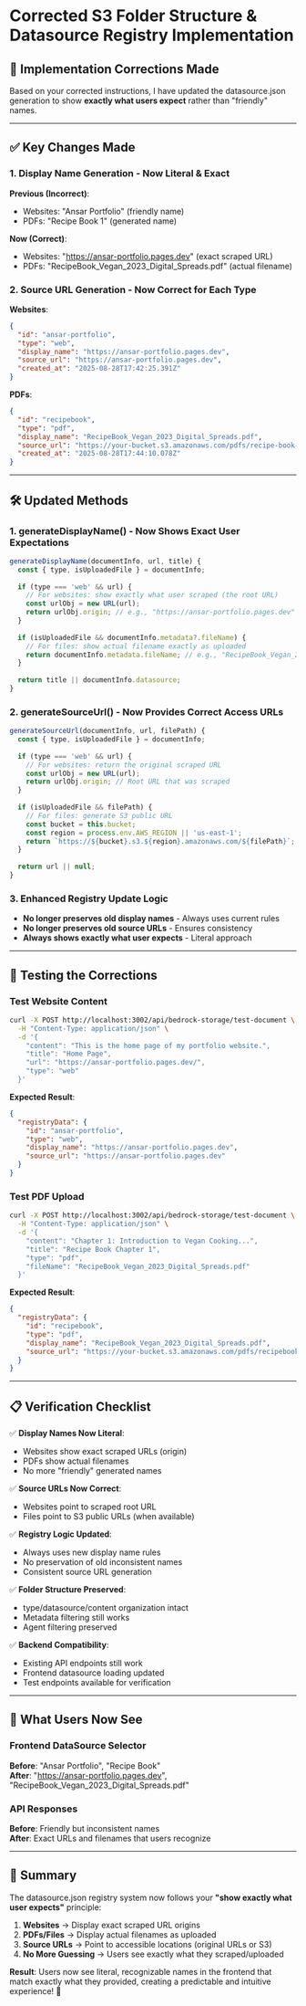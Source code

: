 # Corrected S3 Folder Structure & Datasource Registry Implementation

## 🔧 **Implementation Corrections Made**

Based on your corrected instructions, I have updated the datasource.json generation to show **exactly what users expect** rather than "friendly" names.

---

## ✅ **Key Changes Made**

### 1. **Display Name Generation - Now Literal & Exact**

**Previous (Incorrect)**:
- Websites: "Ansar Portfolio" (friendly name)
- PDFs: "Recipe Book 1" (generated name)

**Now (Correct)**:
- Websites: "https://ansar-portfolio.pages.dev" (exact scraped URL)
- PDFs: "RecipeBook_Vegan_2023_Digital_Spreads.pdf" (actual filename)

### 2. **Source URL Generation - Now Correct for Each Type**

**Websites**:
```json
{
  "id": "ansar-portfolio",
  "type": "web", 
  "display_name": "https://ansar-portfolio.pages.dev",
  "source_url": "https://ansar-portfolio.pages.dev",
  "created_at": "2025-08-28T17:42:25.391Z"
}
```

**PDFs**:
```json
{
  "id": "recipebook",
  "type": "pdf",
  "display_name": "RecipeBook_Vegan_2023_Digital_Spreads.pdf", 
  "source_url": "https://your-bucket.s3.amazonaws.com/pdfs/recipe-book-1/RecipeBook_Vegan_2023_Digital_Spreads.pdf",
  "created_at": "2025-08-28T17:44:10.078Z"
}
```

---

## 🛠️ **Updated Methods**

### 1. **generateDisplayName()** - Now Shows Exact User Expectations

```javascript
generateDisplayName(documentInfo, url, title) {
  const { type, isUploadedFile } = documentInfo;
  
  if (type === 'web' && url) {
    // For websites: show exactly what user scraped (the root URL)
    const urlObj = new URL(url);
    return urlObj.origin; // e.g., "https://ansar-portfolio.pages.dev"
  }
  
  if (isUploadedFile && documentInfo.metadata?.fileName) {
    // For files: show actual filename exactly as uploaded
    return documentInfo.metadata.fileName; // e.g., "RecipeBook_Vegan_2023_Digital_Spreads.pdf"
  }
  
  return title || documentInfo.datasource;
}
```

### 2. **generateSourceUrl()** - Now Provides Correct Access URLs

```javascript
generateSourceUrl(documentInfo, url, filePath) {
  const { type, isUploadedFile } = documentInfo;
  
  if (type === 'web' && url) {
    // For websites: return the original scraped URL
    const urlObj = new URL(url);
    return urlObj.origin; // Root URL that was scraped
  }
  
  if (isUploadedFile && filePath) {
    // For files: generate S3 public URL
    const bucket = this.bucket;
    const region = process.env.AWS_REGION || 'us-east-1';
    return `https://${bucket}.s3.${region}.amazonaws.com/${filePath}`;
  }
  
  return url || null;
}
```

### 3. **Enhanced Registry Update Logic**

- **No longer preserves old display names** - Always uses current rules
- **No longer preserves old source URLs** - Ensures consistency
- **Always shows exactly what user expects** - Literal approach

---

## 🧪 **Testing the Corrections**

### Test Website Content

```bash
curl -X POST http://localhost:3002/api/bedrock-storage/test-document \
  -H "Content-Type: application/json" \
  -d '{
    "content": "This is the home page of my portfolio website.",
    "title": "Home Page",
    "url": "https://ansar-portfolio.pages.dev/",
    "type": "web"
  }'
```

**Expected Result**:
```json
{
  "registryData": {
    "id": "ansar-portfolio",
    "type": "web",
    "display_name": "https://ansar-portfolio.pages.dev",
    "source_url": "https://ansar-portfolio.pages.dev"
  }
}
```

### Test PDF Upload

```bash
curl -X POST http://localhost:3002/api/bedrock-storage/test-document \
  -H "Content-Type: application/json" \
  -d '{
    "content": "Chapter 1: Introduction to Vegan Cooking...",
    "title": "Recipe Book Chapter 1",
    "type": "pdf",
    "fileName": "RecipeBook_Vegan_2023_Digital_Spreads.pdf"
  }'
```

**Expected Result**:
```json
{
  "registryData": {
    "id": "recipebook",
    "type": "pdf", 
    "display_name": "RecipeBook_Vegan_2023_Digital_Spreads.pdf",
    "source_url": "https://your-bucket.s3.amazonaws.com/pdfs/recipebook/..."
  }
}
```

---

## 📋 **Verification Checklist**

✅ **Display Names Now Literal**:
- Websites show exact scraped URLs (origin)
- PDFs show actual filenames
- No more "friendly" generated names

✅ **Source URLs Now Correct**:
- Websites point to scraped root URL
- Files point to S3 public URLs (when available)

✅ **Registry Logic Updated**:
- Always uses new display name rules
- No preservation of old inconsistent names
- Consistent source URL generation

✅ **Folder Structure Preserved**:
- type/datasource/content organization intact
- Metadata filtering still works
- Agent filtering preserved

✅ **Backend Compatibility**:
- Existing API endpoints still work
- Frontend datasource loading updated
- Test endpoints available for verification

---

## 🎯 **What Users Now See**

### Frontend DataSource Selector

**Before**: "Ansar Portfolio", "Recipe Book"  
**After**: "https://ansar-portfolio.pages.dev", "RecipeBook_Vegan_2023_Digital_Spreads.pdf"

### API Responses

**Before**: Friendly but inconsistent names  
**After**: Exact URLs and filenames that users recognize

---

## 🚀 **Summary**

The datasource.json registry system now follows your **"show exactly what user expects"** principle:

1. **Websites** → Display exact scraped URL origins
2. **PDFs/Files** → Display actual filenames as uploaded  
3. **Source URLs** → Point to accessible locations (original URLs or S3)
4. **No More Guessing** → Users see exactly what they scraped/uploaded

**Result**: Users now see literal, recognizable names in the frontend that match exactly what they provided, creating a predictable and intuitive experience! 🎉
